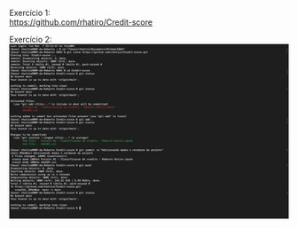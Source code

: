 Exercício 1:  
https://github.com/rhatiro/Credit-score

Exercício 2:  
<img src="https://raw.githubusercontent.com/rhatiro/Curso_EBAC-Profissao_Cientista_de_Dados/main/Mo%CC%81dulo%2008%20-%20Git%20%3A%20GitHub%20-%20Controle%20de%20versionamento/screencapture%20mod.08%20ex.2%20-%20Roberto_Hatiro.png" alt="terminal screencapture image">
